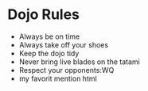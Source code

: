 Dojo Rules
==========
* Always be on time
* Always take off your shoes
* Keep the dojo tidy
* Never bring live blades on the tatami
* Respect your opponents:WQ
* my favorit mention html 
